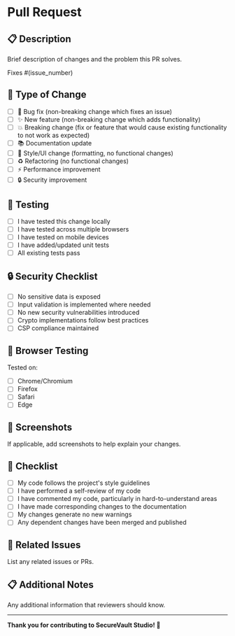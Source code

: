 # Pull Request

## 📋 Description

Brief description of changes and the problem this PR solves.

Fixes #(issue_number)

## 🔧 Type of Change

- [ ] 🐛 Bug fix (non-breaking change which fixes an issue)
- [ ] ✨ New feature (non-breaking change which adds functionality)
- [ ] 💥 Breaking change (fix or feature that would cause existing functionality to not work as expected)
- [ ] 📚 Documentation update
- [ ] 🎨 Style/UI change (formatting, no functional changes)
- [ ] ♻️ Refactoring (no functional changes)
- [ ] ⚡ Performance improvement
- [ ] 🔒 Security improvement

## 🧪 Testing

- [ ] I have tested this change locally
- [ ] I have tested across multiple browsers
- [ ] I have tested on mobile devices
- [ ] I have added/updated unit tests
- [ ] All existing tests pass

## 🔒 Security Checklist

- [ ] No sensitive data is exposed
- [ ] Input validation is implemented where needed
- [ ] No new security vulnerabilities introduced
- [ ] Crypto implementations follow best practices
- [ ] CSP compliance maintained

## 📱 Browser Testing

Tested on:
- [ ] Chrome/Chromium
- [ ] Firefox
- [ ] Safari
- [ ] Edge

## 📸 Screenshots

If applicable, add screenshots to help explain your changes.

## 📝 Checklist

- [ ] My code follows the project's style guidelines
- [ ] I have performed a self-review of my code
- [ ] I have commented my code, particularly in hard-to-understand areas
- [ ] I have made corresponding changes to the documentation
- [ ] My changes generate no new warnings
- [ ] Any dependent changes have been merged and published

## 🔗 Related Issues

List any related issues or PRs.

## 📋 Additional Notes

Any additional information that reviewers should know.

---

**Thank you for contributing to SecureVault Studio! 🚀**
